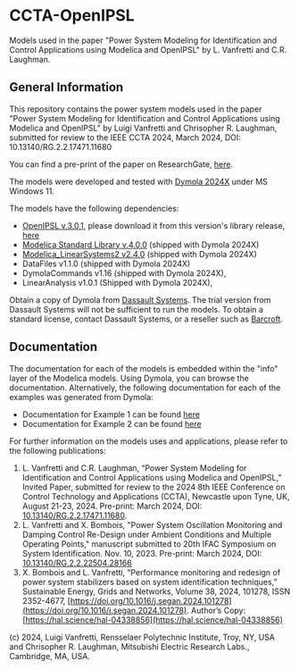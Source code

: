 # CCTA-OpenIPSL
Models used in the paper "Power System Modeling for Identification and Control Applications using Modelica and OpenIPSL" by L. Vanfretti and C.R. Laughman.

## General Information
This repository contains the power system models used in the paper "Power System Modeling for Identification and Control Applications using Modelica and OpenIPSL" by Luigi Vanfretti and Chrisopher R. Laughman, submitted for review to the IEEE CCTA 2024, March 2024, DOI: 10.13140/RG.2.2.17471.11680

You can find a pre-print of the paper on ResearchGate, [here](http://dx.doi.org/10.13140/RG.2.2.17471.11680).

The models were developed and tested with [Dymola 2024X](https://www.3ds.com/products/catia/dymola) under MS Windows 11.

The models have the following dependencies:
- [OpenIPSL v.3.0.1](https://github.com/OpenIPSL/OpenIPSL), please download it from this version's library release, [here](https://github.com/OpenIPSL/OpenIPSL/releases/tag/v3.0.1) 
- [Modelica Standard Library v.4.0.0](https://doc.modelica.org/) (shipped with Dymola 2024X)
- [Modelica_LinearSystems2 v2.4.0](https://github.com/modelica/Modelica_LinearSystems2) (shipped with Dymola 2024X)
- DataFiles v1.1.0 (shipped with Dymola 2024X)
- DymolaCommands v1.16 (shipped with Dymola 2024X),
- LinearAnalysis v1.0.1 (Shipped with Dymola 2024X),

Obtain a copy of Dymola from [Dassault Systems](https://discover.3ds.com/free-trial-version-of-dymola-for-windows). The trial version from Dassault Systems will not be sufficient to run the models. To obtain a standard license, contact Dassault Systems, or a reseller such as [Barcroft](https://www.3ds.com/partners/partner-details/200000000025397_BARCROFT_TECHNOLOGY_LLC). 

## Documentation 
The documentation for each of the models is embedded within the "info" layer of the Modelica models. Using Dymola, you can browse the documentation. Alternatively, the following documentation for each of the examples was generated from Dymola:

- Documentation for Example 1 can be found [here](https://alsetlab.github.io/CCTA-OpenIPSL/Example1/help/Example1.html)
- Documentation for Example 2 can be found [here](https://alsetlab.github.io/CCTA-OpenIPSL/Example2/help/Example2.html)

For further information on the models uses and applications, please refer to the following publications:

  1. L. Vanfretti and C.R. Laughman, “Power System Modeling for Identification and Control Applications using Modelica and OpenIPSL,” Invited Paper, submitted for review to the 2024 8th IEEE Conference on Control Technology and Applications (CCTA), Newcastle upon Tyne, UK, August 21-23, 2024. Pre-print: March 2024, DOI: [10.13140/RG.2.2.17471.11680](http://dx.doi.org/10.13140/RG.2.2.17471.11680).
  2. L. Vanfretti and X. Bombois, "Power System Oscillation Monitoring and Damping Control Re-Design under Ambient Conditions and Multiple Operating Points," manuscript submitted to 20th IFAC Symposium on System Identification. Nov. 10, 2023. Pre-print: March 2024, DOI: [10.13140/RG.2.2.22504.28166](http://dx.doi.org/10.13140/RG.2.2.22504.28166) 
  3. X. Bombois and L. Vanfretti, “Performance monitoring and redesign of power system stabilizers based on system identification techniques,” Sustainable Energy, Grids and Networks, Volume 38, 2024, 101278, ISSN 2352-4677, [https://doi.org/10.1016/j.segan.2024.101278](https://doi.org/10.1016/j.segan.2024.101278). Author’s Copy: [https://hal.science/hal-04338856](https://hal.science/hal-04338856)  

(c) 2024, Luigi Vanfretti, Rensselaer Polytechnic Institute, Troy, NY, USA and Chrisopher R. Laughman, Mitsubishi Electric Research Labs., Cambridge, MA, USA.